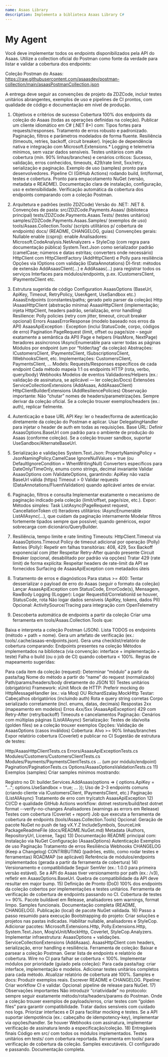 ```yaml
---
name: Asaas Library
description: Implementa a biblioteca Asaas Library C#
---
```


# My Agent

Você deve implementar todos os endpoints disponibilizados pela API do Asaas. Utilize a collection oficial do Postman como fonte da verdade para listar e validar a cobertura dos endpoints:

Coleção Postman do Asaas: https://raw.githubusercontent.com/asaasdev/postman-collection/main/asaasPostmanCollection.json

A entrega deve seguir as convenções de projeto da ZDZCode, incluir testes unitários abrangentes, exemplos de uso e pipelines de CI prontos, com qualidade de código e documentação em nível de produção.

1) Objetivos e critérios de sucesso
Cobertura 100% dos endpoints da coleção do Asaas (todas as operações definidas na coleção).
Publicar um cliente idiomático em C# (.NET 8+) com:
Tipos fortes para requests/responses.
Tratamento de erros robusto e padronizado.
Paginação, filtros e parâmetros modelados de forma fluente.
Resiliência (timeouts, retries, backoff, circuit breaker).
Injeção de dependência nativa e integração com Microsoft.Extensions.*
Logging e telemetria mínimos, sem vazar dados sensíveis.
Testes unitários com alta cobertura (mín. 90% linhas/branches) e cenários críticos:
Sucesso, validação, erros conhecidos, timeouts, 429/rate limit, 5xx/retry, serialização e paginação.
Exemplo de uso (samples) pronto para desenvolvedores.
Pipeline CI (GitHub Actions) rodando build, lint/format, testes e cobertura.
Pronto para empacotamento NuGet (versão, metadata e README).
Documentação clara de instalação, configuração, uso e extensibilidade.
Verificação automática da cobertura dos endpoints comparando com a coleção Postman.
2) Arquitetura e padrões (estilo ZDZCode)
Versão do .NET: .NET 8.
Convenções de pasta:
src/ZDZCode.Payments.Asaas/ (biblioteca principal)
tests/ZDZCode.Payments.Asaas.Tests/ (testes unitários)
samples/ZDZCode.Payments.Asaas.Samples/ (exemplos de uso)
tools/Asaas.Collection.Tools/ (scripts utilitários p/ cobertura de endpoints)
docs/ (README, CHANGELOG, guias)
Convenções gerais:
Nullable enable (csproj): enable
Analisadores: Microsoft.CodeAnalysis.NetAnalyzers + StyleCop (com regra para documentação pública)
System.Text.Json como serializador padrão (camelCase; números e datas estritas; converters onde necessário)
HttpClient com HttpClientFactory (AddHttpClient) e Polly para resiliência
Opções via IOptions com validação (DataAnnotations)
DI-first: métodos de extensão AddAsaasClient(...) e AddAsaas(...) para registrar todos os serviços
Interfaces para módulos/endpoints, p.ex. ICustomersClient, IPaymentsClient etc.
3) Estrutura sugerida de código
Configuration
AsaasOptions (BaseUrl, ApiKey, Timeout, RetryPolicy, UserAgent, UseSandbox etc.)
AsaasEndpoints (constantes/paths; gerado pelo parser da coleção)
Http
IAsaasHttpClient (abstração mínima)
AsaasHttpClient (implementação; injeta HttpClient, headers padrão, serialização, error handling)
Resilience: Polly policies (retry com jitter, timeout, circuit breaker opcional)
Errors
AsaasErrorResponse (modelo baseado nos erros da API)
AsaasApiException : Exception (inclui StatusCode, corpo, códigos de erro)
Pagination
PageRequest (limit, offset ou page/size – seguir exatamente a semântica da API)
Page e helpers (HasMore, NextPage)
Iteradores assíncronos IAsyncEnumerable para varrer todas as páginas
Módulos por endpoint (um por “folder/tag” da coleção)
Abstrações: ICustomersClient, IPaymentsClient, ISubscriptionsClient, IWebhooksClient, etc.
Implementações: CustomersClient, PaymentsClient, ...
Models: Requests/Responses específicos de cada endpoint
Cada método mapeia 1:1 os endpoints HTTP (rota, verbo, query/body)
Webhooks
Modelos de eventos
Validadores/Helpers (ex.: validação de assinatura, se aplicável — ler coleção/Docs)
Extensões
ServiceCollectionExtensions (AddAsaas, AddAsaasClient)
HttpClientBuilderExtensions (AddResiliencePolicies)
Observação importante: Não “chutar” nomes de headers/parametrizações. Sempre derivar da coleção oficial. Se a coleção trouxer exemplos/headers (ex.: auth), replicar fielmente.

4) Autenticação e base URL
API Key: ler o header/forma de autenticação diretamente da coleção do Postman e aplicar.
Usar DelegatingHandler para injetar o header de auth em todas as requisições.
Base URL:
Definir AsaasOptions.BaseUrl com padrão para o ambiente de produção do Asaas (conforme coleção).
Se a coleção trouxer sandbox, suportar UseSandbox/AlternateBaseUrl.
5) Serialização e validações
System.Text.Json:
PropertyNamingPolicy = JsonNamingPolicy.CamelCase
IgnoreNullValues = true (ou DefaultIgnoreCondition = WhenWritingNull)
Converters específicos para DateOnly/TimeOnly, enums como strings, decimal invariante
Validar AsaasOptions com IValidateOptions, garantindo:
ApiKey não vazia
BaseUrl válida (https)
Timeout > 0
Validar requests (DataAnnotations/FluentValidation) quando aplicável antes de enviar.
6) Paginação, filtros e consulta
Implementar exatamente o mecanismo de paginação indicado pela coleção (limit/offset, page/size, etc.).
Expor:
Métodos simples: Task<Page> ListAsync(PageRequest request, CancellationToken ct)
Iteradores utilitários: IAsyncEnumerable ListAllAsync(...), que cuidam da paginação internamente
Modelar filtros fortemente tipados sempre que possível; quando genéricos, expor sobrecarga com dicionário/QueryBuilder.
7) Resiliência, tempo limite e rate limiting
Timeouts:
HttpClient.Timeout via AsaasOptions.Timeout
Policy de timeout adicional por operação (Polly)
Retries (Polly):
Repetir em falhas transitórias: 408, 429, 5xx
Backoff exponencial com jitter
Respeitar Retry-After quando presente
Circuit Breaker (opcional, desabilitado por padrão via opções)
Tratar 429 (rate limit) de forma explícita:
Respeitar headers de rate-limit da API se fornecidos
Surfacing de AsaasApiException com metadados úteis
8) Tratamento de erros e diagnósticos
Para status >= 400:
Tentar desserializar o payload de erro do Asaas (seguir o formato da coleção)
Lançar AsaasApiException com StatusCode, ErrorCode(s), Mensagem, RawBody
Logging (ILogger):
Logar RequestId/CorrelationId se houver, StatusCode, rota
Não logar dados sensíveis (ApiKey, tokens, dados PII)
Opcional: ActivitySource/Tracing para integração com OpenTelemetry
9) Descoberta automática de endpoints a partir da coleção
Criar uma ferramenta em tools/Asaas.Collection.Tools que:

Baixa e interpreta a coleção Postman (JSON).
Lista TODOS os endpoints (método + path + nome).
Gera um artefato de verificação (ex.: tools/.cache/asaas-endpoints.json).
Gera uma checklist/relatório de cobertura comparando:
Endpoints presentes na coleção
Métodos implementados na biblioteca (via convenção: interface + implementação + teste)
Falha o build (ou o job de CI) quando cobertura < 100%.
Regras de mapeamento sugeridas:

Para cada item da coleção (request):
Determinar “módulo” a partir da pasta/tag
Nome do método a partir do “name” do request (normalizado)
Path/params/headers/body diretamente do JSON
10) Testes unitários (obrigatório)
Framework: xUnit
Mock de HTTP:
Preferir mocking do HttpMessageHandler (ex.: via Moq) OU RichardSzalay.MockHttp
Testar:
Cabeçalhos obrigatórios (incluindo auth)
Rota e query string corretas
Corpo serializado corretamente (incl. enums, datas, decimais)
Respostas 2xx (mapeamento em modelos)
Erros 4xx/5xx (AsaasApiException)
429 com Retry-After (retry/backoff)
Timeouts e cancelamentos
Paginação:
Cenários com múltiplas páginas (ListAllAsync)
Serialização:
Testes de ida/volta (golden files) se a coleção trouxer exemplos
Opções:
Validação de AsaasOptions (casos inválidos)
Cobertura:
Alvo >= 90% linhas/branches
Expor relatório cobertura (Coverlet) e publicar no CI
Sugestão de estrutura de testes:

Http/AsaasHttpClientTests.cs
Errors/AsaasApiExceptionTests.cs
Modules/Customers/CustomersClientTests.cs
Modules/Payments/PaymentsClientTests.cs
... (um por módulo/endpoint)
Pagination/PaginationTests.cs
Options/AsaasOptionsValidationTests.cs
11) Exemplos (samples)
Criar samples mínimos mostrando:

Registro no DI:
builder.Services.AddAsaas(options => { options.ApiKey = "..."; options.UseSandbox = true; ... });
Uso de 2–3 endpoints comuns (criando cliente via ICustomersClient, IPaymentsClient, etc.)
Paginação (ListAllAsync)
Tratamento de erro com try/catch AsaasApiException
12) CI/CD e qualidade
GitHub Actions workflow:
dotnet restore/build/test
dotnet format --verify-no-changes
Analisadores (warnings as errors em Release)
Testes com cobertura (Coverlet + report)
Job que executa a ferramenta de cobertura de endpoints (tools/Asaas.Collection.Tools)
Opcional: Geração de pacote NuGet no push de tag vX.Y.Z
IncludeSymbols, SourceLink
PackageReadmeFile (docs/README.NuGet.md)
Metadata (Authors, RepositoryUrl, License, Tags)
13) Documentação
README principal com:
Instalação via NuGet
Configuração (AsaasOptions)
Autenticação
Exemplos de uso
Paginação
Tratamento de erros
Resiliência
Webhooks
CHANGELOG (Keep a Changelog)
CONTRIBUTING (padrões, estilo, como rodar testes e ferramentas)
ROADMAP (se aplicável)
Referência de módulos/endpoints implementados (gerada a partir da ferramenta de cobertura)
14) Versionamento e compatibilidade
Seguir SemVer (ex.: 1.0.0 para primeira versão estável).
Se a API do Asaas tiver versionamento por path (ex.: /v3), refletir em AsaasOptions.BaseUrl.
Quebra de compatibilidade da API deve resultar em major bump.
15) Definição de Pronto (DoD)
 100% dos endpoints da coleção cobertos por implementações e testes unitários.
 Ferramenta de verificação de cobertura de endpoints passando no CI.
 Cobertura de testes >= 90%.
 Pacote buildável em Release, analisadores sem warnings, format limpo.
 Samples funcionais.
 Documentação completa (README, CHANGELOG).
 Publicação (local) de pacote NuGet validada.
16) Passo a passo resumido para execução
Bootstrapping do projeto:
Criar soluções e projetos nas pastas indicadas.
Habilitar nullable, analisadores e StyleCop.
Adicionar pacotes: Microsoft.Extensions.Http, Polly.Extensions.Http, System.Text.Json, Moq/xUnit/MockHttp, Coverlet, StyleCop.Analyzers.
Implementar infraestrutura:
AsaasOptions + validações.
ServiceCollectionExtensions (AddAsaas).
AsaasHttpClient com headers, serialização, error handling e resiliência.
Ferramenta de coleção:
Baixar e parsear a coleção Postman.
Gerar lista de endpoints e relatório de cobertura.
Wire no CI para falhar se cobertura < 100%.
Implementar módulos por prioridade (guiado pela coleção):
Para cada pasta/tag: criar interface, implementação e modelos.
Adicionar testes unitários completos para cada método.
Atualizar relatório de cobertura até 100%.
Samples e docs:
Produzir exemplos reais.
Escrever README e CHANGELOG.
Pipeline:
Criar workflow CI e validar.
Opcional: pipeline de release para NuGet.
17) Observações importantes
Não introduzir “criatividade” no protocolo: sempre seguir exatamente método/rota/headers/params do Postman.
Onde a coleção trouxer exemplos de payloads/erros, criar testes com “golden files” para garantir compatibilidade.
Tratar dados sensíveis com cuidado nos logs.
Priorizar interfaces e DI para facilitar mocking e testes.
Se a API suportar idempotência (ex.: cabeçalho de idempotency-key), implementar via opções/handler.
Se houver Webhooks com assinatura, implementar verificação de assinatura lendo a especificação/coleção.
18) Entregáveis finais
Código em src/ com todos os módulos implementados.
Testes unitários em tests/ com cobertura reportada.
Ferramenta em tools/ para verificação de cobertura da coleção.
Samples executáveis.
CI configurado e passando.
Documentação completa.

